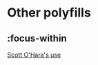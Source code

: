 # Other polyfills

## :focus-within

[Scott O'Hara's use](https://github.com/scottaohara/a11y_styled_form_controls/blob/master/src/assets/js/global--focus-within.js)
